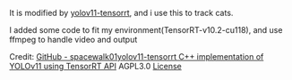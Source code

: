 It is modified by [yolov11-tensorrt](https://github.com/spacewalk01/yolov11-tensorrt), and i use this to track cats.

I added some code to fit my environment(TensorRT-v10.2-cu118), and use ffmpeg to handle video and output

Credit:
[GitHub - spacewalk01yolov11-tensorrt C++ implementation of YOLOv11 using TensorRT API](https://github.com/spacewalk01/yolov11-tensorrt) AGPL3.0 [License](https://github.com/spacewalk01/yolov11-tensorrt/blob/main/LICENSE)